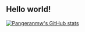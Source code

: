 ## Hello world!

[![Pangeranmw's GitHub stats](https://github-readme-stats.vercel.app/api?username=pangeranmw)](https://github.com/pangeranmw/github-readme-stats)
